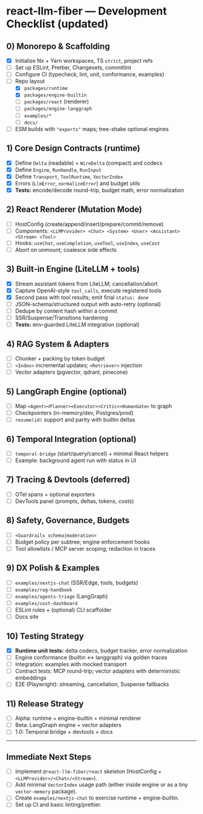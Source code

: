 # react-llm-fiber — Development Checklist (updated)

## 0) Monorepo & Scaffolding

* [x] Initialize Nx + Yarn workspaces, TS `strict`, project refs
* [ ] Set up ESLint, Prettier, Changesets, commitlint
* [ ] Configure CI (typecheck, lint, unit, conformance, examples)
* [ ] Repo layout
  * [x] `packages/runtime`
  * [x] `packages/engine-builtin`
  * [ ] `packages/react` (renderer)
  * [ ] `packages/engine-langgraph`
  * [ ] `examples/*`
  * [ ] `docs/`
* [ ] ESM builds with `"exports"` maps; tree-shake optional engines

## 1) Core Design Contracts (runtime)

* [x] Define `Delta` (readable) + `WireDelta` (compact) and codecs
* [x] Define `Engine`, `RunHandle`, `RunInput`
* [x] Define `Transport`, `ToolRuntime`, `VectorIndex`
* [x] Errors (`LlmError`, `normalizeError`) and budget utils
* [x] **Tests:** encode/decode round-trip, budget math, error normalization

## 2) React Renderer (Mutation Mode)

* [ ] HostConfig (create/append/insert/prepare/commit/remove)
* [ ] Components: `<LLMProvider> <Chat> <System> <User> <Assistant> <Stream> <Tool>`
* [ ] Hooks: `useChat`, `useCompletion`, `useTool`, `useIndex`, `useCost`
* [ ] Abort on unmount; coalesce side effects

## 3) Built-in Engine (LiteLLM + tools)

* [x] Stream assistant tokens from LiteLLM; cancellation/abort
* [x] Capture OpenAI-style `tool_calls`, execute registered tools
* [x] Second pass with tool results; emit final `status: done`
* [ ] JSON-schema/structured output with auto-retry (optional)
* [ ] Dedupe by content hash within a commit
* [ ] SSR/Suspense/Transitions hardening
* [ ] **Tests:** env-guarded LiteLLM integration (optional)

## 4) RAG System & Adapters

* [ ] Chunker + packing by token budget
* [ ] `<Index>` incremental updates; `<Retriever>` injection
* [ ] Vector adapters (pgvector, qdrant, pinecone)

## 5) LangGraph Engine (optional)

* [ ] Map `<Agent><Planner><Executor><Critic><HumanGate>` to graph
* [ ] Checkpointers (in-memory/dev, Postgres/prod)
* [ ] `resume(id)` support and parity with builtin deltas

## 6) Temporal Integration (optional)

* [ ] `temporal-bridge` (start/query/cancel) + minimal React helpers
* [ ] Example: background agent run with status in UI

## 7) Tracing & Devtools (deferred)

* [ ] OTel spans + optional exporters
* [ ] DevTools panel (prompts, deltas, tokens, costs)

## 8) Safety, Governance, Budgets

* [ ] `<Guardrails schema|moderation>`
* [ ] Budget policy per subtree; engine enforcement hooks
* [ ] Tool allowlists / MCP server scoping; redaction in traces

## 9) DX Polish & Examples

* [ ] `examples/nextjs-chat` (SSR/Edge, tools, budgets)
* [ ] `examples/rag-handbook`
* [ ] `examples/agents-triage` (LangGraph)
* [ ] `examples/cost-dashboard`
* [ ] ESLint rules + (optional) CLI scaffolder
* [ ] Docs site

## 10) Testing Strategy

* [x] **Runtime unit tests:** delta codecs, budget tracker, error normalization
* [ ] Engine conformance (builtin ↔ langgraph) via golden traces
* [ ] Integration: examples with mocked transport
* [ ] Contract tests: MCP round-trip; vector adapters with deterministic embeddings
* [ ] E2E (Playwright): streaming, cancellation, Suspense fallbacks

## 11) Release Strategy

* [ ] Alpha: runtime + engine-builtin + minimal renderer
* [ ] Beta: LangGraph engine + vector adapters
* [ ] 1.0: Temporal bridge + devtools + docs

---

## Immediate Next Steps

* [ ] Implement `@react-llm-fiber/react` skeleton (HostConfig + `<LLMProvider>/<Chat>/<Stream>`).
* [ ] Add minimal `VectorIndex` usage path (either inside engine or as a tiny `vector-memory` package).
* [ ] Create `examples/nextjs-chat` to exercise runtime + engine-builtin.
* [ ] Set up CI and basic linting/prettier.
